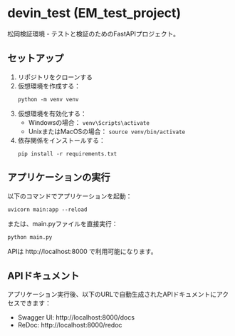 # devin_test (EM_test_project)

松岡検証環境 - テストと検証のためのFastAPIプロジェクト。

## セットアップ

1. リポジトリをクローンする
2. 仮想環境を作成する：
   ```
   python -m venv venv
   ```
3. 仮想環境を有効化する：
   - Windowsの場合： `venv\Scripts\activate`
   - UnixまたはMacOSの場合： `source venv/bin/activate`
4. 依存関係をインストールする：
   ```
   pip install -r requirements.txt
   ```

## アプリケーションの実行

以下のコマンドでアプリケーションを起動：
```
uvicorn main:app --reload
```

または、main.pyファイルを直接実行：
```
python main.py
```

APIは http://localhost:8000 で利用可能になります。

## APIドキュメント

アプリケーション実行後、以下のURLで自動生成されたAPIドキュメントにアクセスできます：
- Swagger UI: http://localhost:8000/docs
- ReDoc: http://localhost:8000/redoc
